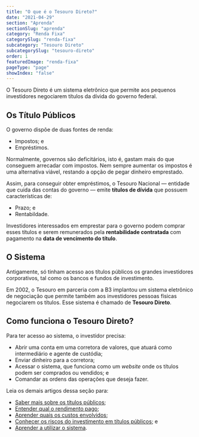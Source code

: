 ```yaml
---
title: "O que é o Tesouro Direto?"
date: "2021-04-29"
section: "Aprenda"
sectionSlug: "aprenda"
category: "Renda Fixa"
categorySlug: "renda-fixa"
subcategory: "Tesouro Direto"
subcategorySlug: "tesouro-direto"
order: 1
featuredImage: "renda-fixa"
pageType: "page"
showIndex: "false"
---
```


O Tesouro Direto é um sistema eletrônico que permite aos pequenos investidores negociarem títulos da dívida do governo federal.

## Os Título Públicos

O governo dispõe de duas fontes de renda:

- Impostos; e
- Empréstimos.

Normalmente, governos são deficitários, isto é, gastam mais do que conseguem arrecadar com impostos. Nem sempre aumentar os impostos é uma alternativa viável, restando a opção de pegar dinheiro emprestado.

Assim, para conseguir obter empréstimos, o Tesouro Nacional — entidade que cuida das contas do governo — emite **títulos de dívida** que possuem características de:

- Prazo; e
- Rentabildade.

Investidores interessados em emprestar para o governo podem comprar esses títulos e serem remunerados pela **rentabilidade contratada** com pagamento na **data de vencimento do título**.

## O Sistema

Antigamente, só tinham acesso aos títulos públicos os grandes investidores corporativos, tal como os bancos e fundos de investimento.

Em 2002, o Tesouro em parceria com a B3 implantou um sistema eletrônico de negociação que permite também aos investidores pessoas físicas negociarem os títulos. Esse sistema é chamado de **Tesouro Direto**.


## Como funciona o Tesouro Direto?

Para ter acesso ao sistema, o investidor precisa:

- Abrir uma conta em uma corretora de valores, que atuará como intermediário e agente de custódia;
- Enviar dinheiro para a corretora;
- Acessar o sistema, que funciona como um *website* onde os títulos podem ser comprados ou vendidos; e
- Comandar as ordens das operações que deseja fazer.


Leia os demais artigos dessa seção para:

- [Saber mais sobre os títulos públicos](./os-titulos-publicos);
- [Entender qual o rendimento pago](./rendimento-tesouro-direto);
- [Aprender quais os custos envolvidos](./custos-tesouro-direto);
- [Conhecer os riscos do investimento em títulos públicos](./riscos-tesouro-direto); e
- [Aprender a utilizar o sistema](./como-investir-no-tesouro-direto).